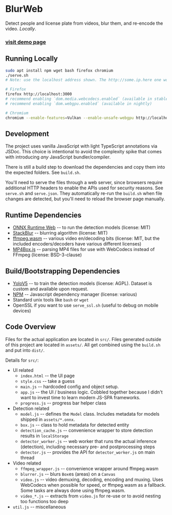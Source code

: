 # BlurWeb

Detect people and license plate from videos, blur them, and re-encode the video.
*Locally*.

### [visit demo page](https://www.breunig.xyz/share/blurweb/)

## Running Locally

```bash
sudo apt install npm wget bash firefox chromium
./serve.sh
# Note: use the localhost address shown. The http://some.ip.here one won't work.

# Firefox
firefox http://localhost:3000
# recommend enabling `dom.media.webcodecs.enabled` (available in stable)
# recommend enabling `dom.webgpu.enabled` (available in nightly)

# Chromium
chromium --enable-features=Vulkan --enable-unsafe-webgpu http://localhost:3000
```

## Development

The project uses vanilla JavaScript with light TypeScript annotations via JSDoc.
This choice is intentional to avoid the complexity spike that comes with
introducing *any* JavaScript bundler/compiler.

There is still a build step to download the dependencies and copy them into the
expected folders. See `build.sh`.

You'll need to serve the files through a web server, since browsers require
additional HTTP headers to enable the APIs used for security reasons. See
`serve.sh` and `serve.json`. They automatically re-run the `build.sh` when file
changes are detected, but you'll need to reload the browser page manually.

## Runtime Dependencies

* [ONNX Runtime Web](https://github.com/microsoft/onnxruntime) -- to run the
  detection models (license: MIT)
* [StackBlur](https://github.com/flozz/StackBlur) -- blurring algorithm (license: MIT)
* [ffmpeg.wasm](https://github.com/ffmpegwasm/ffmpeg.wasm) -- various video
  en/decoding bits  (license: MIT, but the included encoders/decoders have
  various different licenses)
* [MP4Box.js](https://github.com/gpac/mp4box.js/) -- parsing MP4 files for use
  with WebCodecs instead of FFmpeg  (license: BSD-3-clause)

## Build/Bootstrapping Dependencies

* [YoloV5](https://github.com/ultralytics/yolov5) -- to train the detection
  models (license: AGPL). Dataset is custom and available upon request.
* [NPM](https://www.npmjs.com/) -- Javascript dependency manager (license:
  various)
* Standard unix tools like `bash` or `wget`
* OpenSSL if you want to use `serve_ssl.sh` (useful to debug on mobile devices)

## Code Overview

Files for the actual application are located in `src/`. Files generated outside
of this project are located in `assets/`. All get combined using the `build.sh`
and put into `dist/`.

Details for `src/`:

- UI related
  - `index.html` -- the UI page
  - `style.css` -- take a guess
  - `main.js` -- hardcoded config and object setup.
  - `app.js` -- the UI / business logic. Cobbled together because I didn't
    want to invest time to learn modern JS-SPA frameworks.
  - `progress.js` -- progress bar helper class
- Detection related
  - `model.js` -- defines the `Model` class. Includes metadata for models
    shipped in `assets/*.onnx`.
  - `box.js` -- class to hold metadata for detected entity
  - `detection_cache.js` -- convenience wrapper to store detection results in
    `localStorage`
  - `detector_worker.js` -- web worker that runs the actual inference
    (detection), including necessary pre- and postprocessing steps
  - `detector.js` -- provides the API for `detector_worker.js` on main thread
- Video related
  - `ffmpeg_wrapper.js` -- convenience wrapper around ffmpeg.wasm
  - `blurrer.js` -- blurs `Box`es (areas) on a `Canvas`
  - `video.js` -- video demuxing, decoding, encoding and muxing. Uses WebCodecs
    when possible for speed, or ffmpeg.wasm as a fallback. Some tasks are always
    done using ffmpeg.wasm.
  - `video_*.js` -- extracts from `video.js` for re-use or to avoid nesting
      too functions too deep
- `util.js` -- miscellaneous


